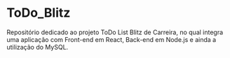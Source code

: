 # ToDo_Blitz
Repositório dedicado ao projeto ToDo List Blitz de Carreira, no qual integra uma aplicação com Front-end em React, Back-end em Node.js e ainda a utilização do MySQL.
